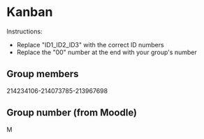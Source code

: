 # Kanban
Instructions: 
* Replace "ID1_ID2_ID3" with the correct ID numbers
* Replace the "00" number at the end with your group's number


## Group members
214234106-214073785-213967698

## Group number (from Moodle)
M
